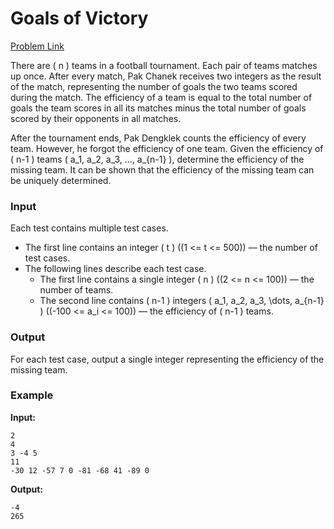 # Goals of Victory
[Problem Link](https://codeforces.com/problemset/problem/1877/A)

There are \( n \) teams in a football tournament. Each pair of teams matches up once. After every match, Pak Chanek receives two integers as the result of the match, representing the number of goals the two teams scored during the match. The efficiency of a team is equal to the total number of goals the team scores in all its matches minus the total number of goals scored by their opponents in all matches.

After the tournament ends, Pak Dengklek counts the efficiency of every team. However, he forgot the efficiency of one team. Given the efficiency of \( n-1 \) teams \( a_1, a_2, a_3, ..., a_{n-1} \), determine the efficiency of the missing team. It can be shown that the efficiency of the missing team can be uniquely determined.

### Input

Each test contains multiple test cases.

- The first line contains an integer \( t \) \((1 \<= t \<= 500)\) — the number of test cases.
- The following lines describe each test case.
    - The first line contains a single integer \( n \) \((2 \<= n \<= 100)\) — the number of teams.
    - The second line contains \( n-1 \) integers \( a_1, a_2, a_3, \dots, a_{n-1} \) \((-100 \<= a_i \<= 100)\) — the efficiency of \( n-1 \) teams.

### Output

For each test case, output a single integer representing the efficiency of the missing team.

### Example

**Input:**
```
2
4
3 -4 5
11
-30 12 -57 7 0 -81 -68 41 -89 0
```

**Output:**
```
-4
265
```